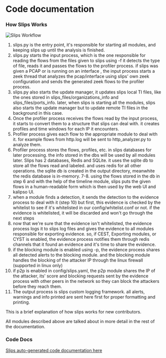 # Code documentation

### How Slips Works

<img src="https://raw.githubusercontent.com/stratosphereips/StratosphereLinuxIPS/develop/docs/images/slips_workflow.png" title="Slips Workflow">

1. slips.py is the entry point, it's responsible for starting all modules, and keeping slips up until the analysis is finished.
2. slips.py starts the input process, which is the one responsible for reading the flows from the files given to slips using -f
it detects the type of file, reads it and passes the flows to the profiler process. if slips was given a PCAP or is running on an interface
, the input process starts a zeek thread that analyzes the pcap/interface using slips' own zeek configuration and sends the generated zeek
flows to the profiler process.
3. slips.py also starts the update manager, it updates slips local TI files, like the ones stored in slips_files/organizations_info and slips_files/ports_info.
later, when slips is starting all the modules, slips also starts the update manager but to update remote TI files in the background in this case.
4. Once the profiler process receives the flows read by the input process, it starts to convert them to a structure that slips can deal with.
it creates profiles and time windows for each IP it encounters.
5. Profiler process gives each flow to the appropriate module to deal with it. for example flows from http.log will be sent to http_analyzer.py
to analyze them.
6. Profiler process stores the flows, profiles, etc. in slips databases for later processing. the info stored in the dbs will be used by all modules later.
Slips has 2 databases, Redis and SQLite. it uses the sqlite db to store all the flows read and labeled. and uses redis for all other operations. the sqlite db is
created in the output directory, meanwhite the redis database is in-memory.
7-8. using the flows stored in the db in step 6 and with the help of the timeline module, slips puts the given flows in a human-readable form which is
then used by the web UI and kalipso UI.
9. when a module finds a detection, it sends the detection to the evidence process to deal with it (step 10) but first, this evidence is checked by the whitelist to see if it's
whitelisted in our config/whitelist.conf or not. if the evidence is whitelisted, it will be discarded and won't go through the next steps
10. now that we're sure that the evidence isn't whitelisted, the evidence process logs it to slips log files and gives the evidence to all modules responsible for exporting
evidence. so, if CEST, Exporting modules, or CYST is enabled, the evidence process notifies them
through redis channels that it found an evidence and it's time to share the evidence.
11. if the blocking module is enabled using -p, the evidence process shares all detected alerts to the blocking module. and the blocking module handles
the blocking of the attacker IP through the linux firewall (supported in linux only)
12. if p2p is enabled in config/slips.yaml, the p2p module shares the IP of the attacker, its' score and blocking requests sent by the evidence process
with other peers in the network so they can block the attackers before they reach them.
13. The output process is slips custom logging framework. all alerts, warnings and info printed are sent here first for proper formatting and printing.

This is a brief explanation of how slips works for new contributors.

All modules described above are talked about in more detail in the rest of the documentation.


### Code Docs

[Slips auto-generated code documentation here](https://stratosphereips.github.io/StratosphereLinuxIPS/files.html)
